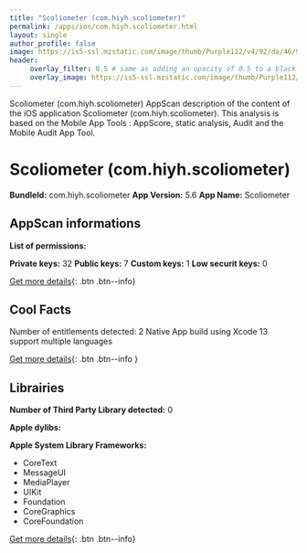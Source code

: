 ```yaml
---
title: "Scoliometer (com.hiyh.scoliometer)"
permalink: /apps/ios/com.hiyh.scoliometer.html
layout: single
author_profile: false
image: https://is5-ssl.mzstatic.com/image/thumb/Purple112/v4/92/da/46/92da46fe-a435-f6b7-625f-74f7909a2a5d/AppIcon-0-0-1x_U007emarketing-0-0-0-10-0-0-sRGB-0-0-0-GLES2_U002c0-512MB-85-220-0-0.png/512x512bb.jpg
header: 
     overlay_filter: 0.5 # same as adding an opacity of 0.5 to a black background
     overlay_image: https://is5-ssl.mzstatic.com/image/thumb/Purple112/v4/92/da/46/92da46fe-a435-f6b7-625f-74f7909a2a5d/AppIcon-0-0-1x_U007emarketing-0-0-0-10-0-0-sRGB-0-0-0-GLES2_U002c0-512MB-85-220-0-0.png/512x512bb.jpg
---
```

Scoliometer (com.hiyh.scoliometer) AppScan description of the content of the iOS application Scoliometer (com.hiyh.scoliometer). This analysis is based on the Mobile App Tools : AppScore, static analysis, Audit and the Mobile Audit App Tool.

# Scoliometer (com.hiyh.scoliometer)

**BundleId:** com.hiyh.scoliometer
**App Version:** 5.6
**App Name:** Scoliometer


## AppScan informations 

**List of permissions:** 
  
  
**Private keys:** 32
**Public keys:** 7
**Custom keys:** 1
**Low securit keys:** 0
  
[Get more details](/pricing.html){: .btn .btn--info}

## Cool Facts

Number of entitlements detected: 2
Native App
build using Xcode 13
support multiple languages
  
[Get more details](/pricing.html){: .btn .btn--info }

## Librairies 
**Number of Third Party Library detected:** 0


**Apple dylibs:**


**Apple System Library Frameworks:**
- CoreText
- MessageUI
- MediaPlayer
- UIKit
- Foundation
- CoreGraphics
- CoreFoundation


  
[Get more details](/pricing.html){: .btn .btn--info}

